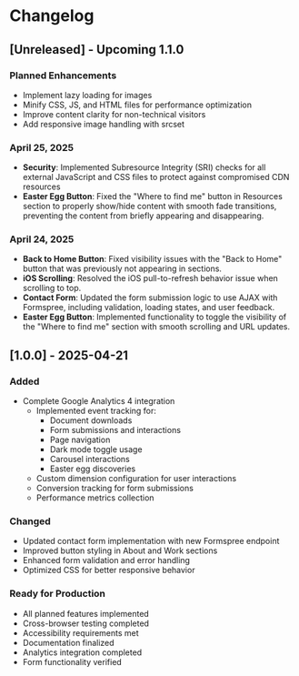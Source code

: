 # Changelog

## [Unreleased] - Upcoming 1.1.0

### Planned Enhancements
- Implement lazy loading for images
- Minify CSS, JS, and HTML files for performance optimization
- Improve content clarity for non-technical visitors
- Add responsive image handling with srcset

### April 25, 2025

- **Security**: Implemented Subresource Integrity (SRI) checks for all external JavaScript and CSS files to protect against compromised CDN resources
- **Easter Egg Button**: Fixed the "Where to find me" button in Resources section to properly show/hide content with smooth fade transitions, preventing the content from briefly appearing and disappearing.

### April 24, 2025

- **Back to Home Button**: Fixed visibility issues with the "Back to Home" button that was previously not appearing in sections.
- **iOS Scrolling**: Resolved the iOS pull-to-refresh behavior issue when scrolling to top.
- **Contact Form**: Updated the form submission logic to use AJAX with Formspree, including validation, loading states, and user feedback.
- **Easter Egg Button**: Implemented functionality to toggle the visibility of the "Where to find me" section with smooth scrolling and URL updates.

## [1.0.0] - 2025-04-21

### Added
- Complete Google Analytics 4 integration
  - Implemented event tracking for:
    - Document downloads
    - Form submissions and interactions
    - Page navigation
    - Dark mode toggle usage
    - Carousel interactions
    - Easter egg discoveries
  - Custom dimension configuration for user interactions
  - Conversion tracking for form submissions
  - Performance metrics collection

### Changed
- Updated contact form implementation with new Formspree endpoint
- Improved button styling in About and Work sections
- Enhanced form validation and error handling
- Optimized CSS for better responsive behavior

### Ready for Production
- All planned features implemented
- Cross-browser testing completed
- Accessibility requirements met
- Documentation finalized
- Analytics integration completed
- Form functionality verified